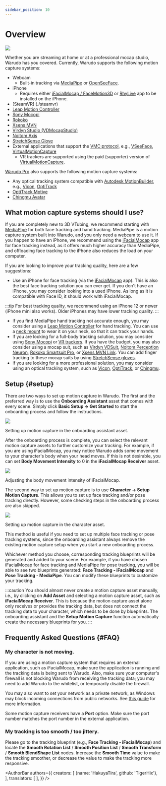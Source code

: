 ```yaml
---
sidebar_position: 10
---
```


# Overview

![](/doc-img/mocap-cover.jpg)

Whether you are streaming at home or at a professional mocap studio, Warudo has you covered. Currently, Warudo supports the following motion capture systems:

* Webcam
  * Built-in tracking via [MediaPipe](./mediapipe) or [OpenSeeFace](./openseeface).
* iPhone
  * Requires either [iFacialMocap / FaceMotion3D](./ifacialmocap) or [RhyLive](./rhylive) app to be installed on the iPhone.
* [SteamVR] (./steamvr)
* [Leap Motion Controller](./leap-motion)
* [Sony Mocopi](./mocopi)
* [Rokoko](./rokoko)
* [Xsens MVN](./xsens-mvn)
* [Virdyn Studio (VDMocapStudio)](./virdyn)
* [Noitom Axis](./noitom)
* [StretchSense Glove](./stretchsense)
* External applications that support the [VMC protocol](./vmc), e.g., [VSeeFace](https://www.vseeface.icu/), [VirtualMotionCapture](https://vmc.info/)
  * VR trackers are supported using the paid (supporter) version of [VirtualMotionCapture](https://www.patreon.com/sh_akira).

[Warudo Pro](../pro.md) also supports the following motion capture systems:

* Any optical tracking system compatible with [Autodesk MotionBuilder](./motionbuilder), e.g., [Vicon](https://www.vicon.com/), [OptiTrack](https://optitrack.com/)
* [OptiTrack Motive](./optitrack)
* [Chingmu Avatar](./chingmu)

## What motion capture systems should I use?

If you are completely new to 3D VTubing, we recommend starting with [MediaPipe](./mediapipe) for both face tracking and hand tracking. MediaPipe is a motion capture system built into Warudo, and you only need a webcam to use it. If you happen to have an iPhone, we recommend using the [iFacialMocap](./ifacialmocap) app for face tracking instead, as it offers much higher accuracy than MediaPipe, and offloading face tracking to the iPhone also reduces the load on your computer.

If you are looking to improve your tracking quality, here are a few suggestions:

* Use an iPhone for face tracking (via the [iFacialMocap](./ifacialmocap) app). This is also the best face tracking solution you can ever get. If you don't have an iPhone, you may consider looking into a used iPhone. As long as it is compatible with Face ID, it should work with iFacialMocap.

:::tip
For best tracking quality, we recommend using an iPhone 12 or newer (iPhone mini also works). Older iPhones may have lower tracking quality.
:::
* If you find MediaPipe hand tracking not accurate enough, you may consider using a [Leap Motion Controller](./leap-motion) for hand tracking. You can use a [neck mount](https://www.etsy.com/market/leap_motion_mounting) to wear it on your neck, so that it can track your hands.
* If you are looking for a full-body tracking solution, you may consider using [Sony Mocopi](./mocopi) or [VR trackers](./vmc.md). If you have the budget, you may also consider using a mocap suit, such as [Virdyn VDSuit](./virdyn), [Noitom Perception Neuron](./noitom), [Rokoko Smartsuit Pro](./rokoko), or [Xsens MVN Link](./xsens-mvn). You can add finger tracking to these mocap suits by using [StretchSense gloves](./stretchsense).
* If you are looking for a more professional solution, you may consider using an optical tracking system, such as [Vicon](https://www.vicon.com/), [OptiTrack](https://optitrack.com/), or [Chingmu](https://www.chingmu.com/).

## Setup {#setup}

There are two ways to set up motion capture in Warudo. The first and the preferred way is to use the **Onboarding Assistant** asset that comes with every scene. Simply click **Basic Setup → Get Started** to start the onboarding process and follow the instructions.

![](/doc-img/en-getting-started-2.png)
<p class="img-desc">Setting up motion capture in the onboarding assistant asset.</p>

After the onboarding process is complete, you can select the relevant motion capture assets to further customize your tracking. For example, if you are using iFacialMocap, you may notice Warudo adds some movement to your character's body when your head moves. If this is not desirable, you can set **Body Movement Intensity** to 0 in the **iFacialMocap Receiver** asset.

![](/doc-img/en-mocap-1.png)
<p class="img-desc">Adjusting the body movement intensity of iFacialMocap.</p>

The second way to set up motion capture is to use **Character → Setup Motion Capture**. This allows you to set up face tracking and/or pose tracking directly. However, some checking steps in the onboarding process are also skipped.

![](/doc-img/en-mocap-2.png)
<p class="img-desc">Setting up motion capture in the character asset.</p>

This method is useful if you need to set up multiple face tracking or pose tracking systems, since the onboarding assistant always remove the existing motion capture setup when you start a new onboarding process.

Whichever method you choose, corresponding tracking blueprints will be generated and added to your scene. For example, if you have chosen iFacialMocap for face tracking and MediaPipe for pose tracking, you will be able to see two blueprints generated: **Face Tracking - iFacialMocap** and **Pose Tracking - MediaPipe**. You can modify these blueprints to customize your tracking.

:::caution
You should almost never create a motion capture asset manually, i.e., by clicking on **Add Asset** and selecting a motion capture asset, such as **iFacialMocap Receiver**. This is because the motion capture asset alone only receives or provides the tracking data, but does not connect the tracking data to your character, which needs to be done by blueprints. The onboarding assistant and the **Setup Motion Capture** function automatically create the necessary blueprints for you.
:::

## Frequently Asked Questions {#FAQ}

### My character is not moving.

If you are using a motion capture system that requires an external application, such as iFacialMocap, make sure the application is running and the tracking data is being sent to Warudo. Also, make sure your computer's firewall is not blocking Warudo from receiving the tracking data; you may need to add Warudo to the whitelist, or temporarily disable the firewall.

You may also want to set your network as a private network, as Windows may block incoming connections from public networks. See [this guide](https://support.microsoft.com/en-us/windows/make-a-wi-fi-network-public-or-private-in-windows-0460117d-8d3e-a7ac-f003-7a0da607448d) for more information.

Some motion capture receivers have a **Port** option. Make sure the port number matches the port number in the external application.

### My tracking is too smooth / too jittery.

Please go to the tracking blueprint (e.g., **Face Tracking - iFacialMocap**) and locate the **Smooth Rotation List** / **Smooth Position List** / **Smooth Transform** / **Smooth BlendShape List** nodes. Increase the **Smooth Time** value to make the tracking smoother, or decrease the value to make the tracking more responsive.

<AuthorBar authors={{
  creators: [
    {name: 'HakuyaTira', github: 'TigerHix'},
  ],
  translators: [
  ],
}} />
